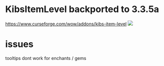 # KibsItemLevel backported to 3.3.5a
https://www.curseforge.com/wow/addons/kibs-item-level
![](https://i.imgur.com/cOv1Br4.png)

# issues
tooltips dont work for enchants / gems